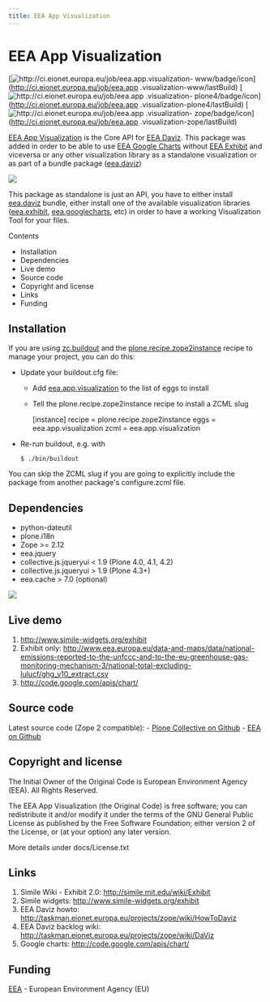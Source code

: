 ```yaml
---
title: EEA App Visualization
---
```

#  EEA App Visualization

[![http://ci.eionet.europa.eu/job/eea.app.visualization-
www/badge/icon](https://camo.githubusercontent.com/9f96c1f4a61c5144c6325be829b37f6878d4c1cb/687474703a2f2f63692e65696f6e65742e6575726f70612e65752f6a6f622f6565612e6170702e76697375616c697a6174696f6e2d7777772f62616467652f69636f6e)](http://ci.eionet.europa.eu/job/eea.app
.visualization-www/lastBuild) [![http://ci.eionet.europa.eu/job/eea.app
.visualization-
plone4/badge/icon](https://camo.githubusercontent.com/26f003b2f9290b6928b53c4a11bef817f902666f/687474703a2f2f63692e65696f6e65742e6575726f70612e65752f6a6f622f6565612e6170702e76697375616c697a6174696f6e2d706c6f6e65342f62616467652f69636f6e)](http://ci.eionet.europa.eu/job/eea.app
.visualization-plone4/lastBuild) [![http://ci.eionet.europa.eu/job/eea.app
.visualization-
zope/badge/icon](https://camo.githubusercontent.com/4c1f7b34fa40249d468e2ddc057ad58e450c937a/687474703a2f2f63692e65696f6e65742e6575726f70612e65752f6a6f622f6565612e6170702e76697375616c697a6174696f6e2d7a6f70652f62616467652f69636f6e)](http://ci.eionet.europa.eu/job/eea.app
.visualization-zope/lastBuild)

[EEA App Visualization](http://eea.github.com/docs/eea.app.visualization) is
the Core API for [EEA Daviz](http://eea.github.com/docs/eea.daviz). This
package was added in order to be able to use [EEA Google
Charts](http://eea.github.com/docs/eea.googlecharts) without [EEA
Exhibit](http://eea.github.com/docs/eea.exhibit) and viceversa or any other
visualization library as a standalone visualization or as part of a bundle
package ([eea.daviz](http://eea.github.com/docs/eea.daviz))

[![](https://camo.githubusercontent.com/cddc9aeb767e719698477be1025c068fd141f91e/687474703a2f2f6565612e6769746875622e636f6d2f5f696d616765732f6565612e646176697a2e6c61796572732e737667)](https://camo.githubusercontent.com/cddc9aeb767e719698477be1025c068fd141f91e/687474703a2f2f6565612e6769746875622e636f6d2f5f696d616765732f6565612e646176697a2e6c61796572732e737667)

This package as standalone is just an API, you have to either install
[eea.daviz](http://eea.github.com/docs/eea.daviz) bundle, either install one
of the available visualization libraries
([eea.exhibit](http://eea.github.com/docs/eea.exhibit),
[eea.googlecharts](http://eea.github.com/docs/eea.googlecharts), etc) in order
to have a working Visualization Tool for your files.

Contents

  * Installation
  * Dependencies
  * Live demo
  * Source code
  * Copyright and license
  * Links
  * Funding

##  Installation

If you are using [zc.buildout](http://pypi.python.org/pypi/zc.buildout) and
the
[plone.recipe.zope2instance](http://pypi.python.org/pypi/plone.recipe.zope2instance)
recipe to manage your project, you can do this:

  * Update your buildout.cfg file:

    * Add [eea.app.visualization](http://eea.github.com/docs/eea.app.visualization) to the list of eggs to install
    * Tell the plone.recipe.zope2instance recipe to install a ZCML slug
    
        [instance]
    recipe = plone.recipe.zope2instance
    eggs = eea.app.visualization
    zcml = eea.app.visualization
    

  * Re-run buildout, e.g. with
    
        $ ./bin/buildout
    

You can skip the ZCML slug if you are going to explicitly include the package
from another package's configure.zcml file.

##  Dependencies

  * python-dateutil
  * plone.i18n
  * Zope &gt;= 2.12
  * eea.jquery
  * collective.js.jqueryui &lt; 1.9 (Plone 4.0, 4.1, 4.2)
  * collective.js.jqueryui &gt; 1.9 (Plone 4.3+)
  * eea.cache &gt; 7.0 (optional)

[![](https://camo.githubusercontent.com/1cc34aab15188eec03f811ea45d06bcbb137b948/687474703a2f2f6565612e6769746875622e636f6d2f5f696d616765732f6565612e646176697a2e646570656e64656e636965732e737667)](https://camo.githubusercontent.com/1cc34aab15188eec03f811ea45d06bcbb137b948/687474703a2f2f6565612e6769746875622e636f6d2f5f696d616765732f6565612e646176697a2e646570656e64656e636965732e737667)

##  Live demo

  1. <http://www.simile-widgets.org/exhibit>
  2. Exhibit only: <http://www.eea.europa.eu/data-and-maps/data/national-emissions-reported-to-the-unfccc-and-to-the-eu-greenhouse-gas-monitoring-mechanism-3/national-total-excluding-lulucf/ghg_v10_extract.csv>
  3. <http://code.google.com/apis/chart/>

##  Source code

Latest source code (Zope 2 compatible): \- [Plone Collective on
Github](https://github.com/collective/eea.app.visualization) \- [EEA on
Github](https://github.com/eea/eea.app.visualization)

##  Copyright and license

The Initial Owner of the Original Code is European Environment Agency (EEA).
All Rights Reserved.

The EEA App Visualization (the Original Code) is free software; you can
redistribute it and/or modify it under the terms of the GNU General Public
License as published by the Free Software Foundation; either version 2 of the
License, or (at your option) any later version.

More details under docs/License.txt

##  Links

  1. Simile Wiki - Exhibit 2.0: <http://simile.mit.edu/wiki/Exhibit>
  2. Simile widgets: <http://www.simile-widgets.org/exhibit>
  3. EEA Daviz howto: <http://taskman.eionet.europa.eu/projects/zope/wiki/HowToDaviz>
  4. EEA Daviz backlog wiki: <http://taskman.eionet.europa.eu/projects/zope/wiki/DaViz>
  5. Google charts: <http://code.google.com/apis/chart/>

##  Funding

[EEA](http://www.eea.europa.eu/) \- European Environment Agency (EU)

